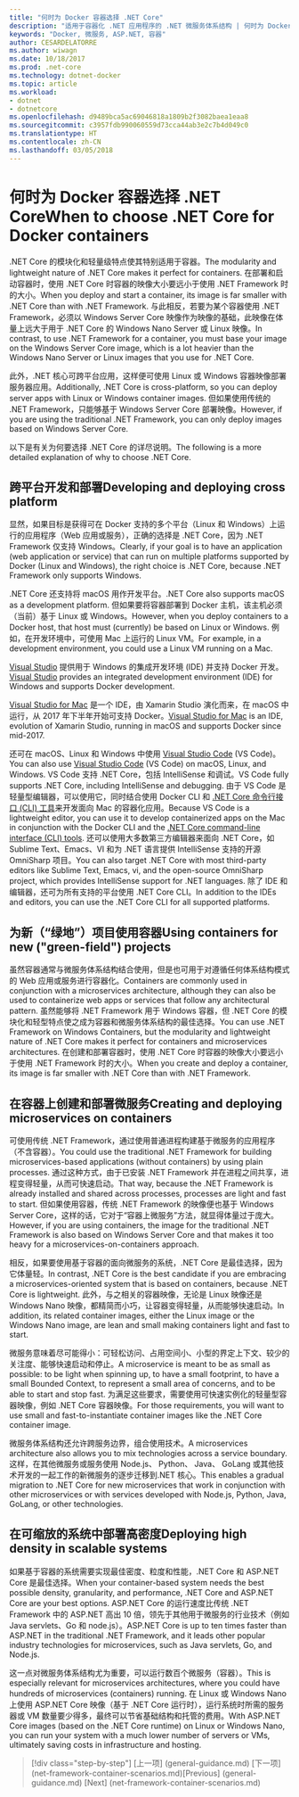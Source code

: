 ```yaml
---
title: "何时为 Docker 容器选择 .NET Core"
description: "适用于容器化 .NET 应用程序的 .NET 微服务体系结构 | 何时为 Docker 容器选择 .NET Core"
keywords: "Docker, 微服务, ASP.NET, 容器"
author: CESARDELATORRE
ms.author: wiwagn
ms.date: 10/18/2017
ms.prod: .net-core
ms.technology: dotnet-docker
ms.topic: article
ms.workload:
- dotnet
- dotnetcore
ms.openlocfilehash: d9489bca5ac69046818a1809b2f3082baea1eaa8
ms.sourcegitcommit: c3957fdb990060559d73cca44ab3e2c7b4d049c0
ms.translationtype: HT
ms.contentlocale: zh-CN
ms.lasthandoff: 03/05/2018
---
```

# <a name="when-to-choose-net-core-for-docker-containers"></a><span data-ttu-id="51c6d-104">何时为 Docker 容器选择 .NET Core</span><span class="sxs-lookup"><span data-stu-id="51c6d-104">When to choose .NET Core for Docker containers</span></span>

<span data-ttu-id="51c6d-105">.NET Core 的模块化和轻量级特点使其特别适用于容器。</span><span class="sxs-lookup"><span data-stu-id="51c6d-105">The modularity and lightweight nature of .NET Core makes it perfect for containers.</span></span> <span data-ttu-id="51c6d-106">在部署和启动容器时，使用 .NET Core 时容器的映像大小要远小于使用 .NET Framework 时的大小。</span><span class="sxs-lookup"><span data-stu-id="51c6d-106">When you deploy and start a container, its image is far smaller with .NET Core than with .NET Framework.</span></span> <span data-ttu-id="51c6d-107">与此相反，若要为某个容器使用 .NET Framework，必须以 Windows Server Core 映像作为映像的基础，此映像在体量上远大于用于 .NET Core 的 Windows Nano Server 或 Linux 映像。</span><span class="sxs-lookup"><span data-stu-id="51c6d-107">In contrast, to use .NET Framework for a container, you must base your image on the Windows Server Core image, which is a lot heavier than the Windows Nano Server or Linux images that you use for .NET Core.</span></span>

<span data-ttu-id="51c6d-108">此外，.NET 核心可跨平台应用，这样便可使用 Linux 或 Windows 容器映像部署服务器应用。</span><span class="sxs-lookup"><span data-stu-id="51c6d-108">Additionally, .NET Core is cross-platform, so you can deploy server apps with Linux or Windows container images.</span></span> <span data-ttu-id="51c6d-109">但如果使用传统的 .NET Framework，只能够基于 Windows Server Core 部署映像。</span><span class="sxs-lookup"><span data-stu-id="51c6d-109">However, if you are using the traditional .NET Framework, you can only deploy images based on Windows Server Core.</span></span>

<span data-ttu-id="51c6d-110">以下是有关为何要选择 .NET Core 的详尽说明。</span><span class="sxs-lookup"><span data-stu-id="51c6d-110">The following is a more detailed explanation of why to choose .NET Core.</span></span>

## <a name="developing-and-deploying-cross-platform"></a><span data-ttu-id="51c6d-111">跨平台开发和部署</span><span class="sxs-lookup"><span data-stu-id="51c6d-111">Developing and deploying cross platform</span></span>

<span data-ttu-id="51c6d-112">显然，如果目标是获得可在 Docker 支持的多个平台（Linux 和 Windows）上运行的应用程序（Web 应用或服务），正确的选择是 .NET Core，因为 .NET Framework 仅支持 Windows。</span><span class="sxs-lookup"><span data-stu-id="51c6d-112">Clearly, if your goal is to have an application (web application or service) that can run on multiple platforms supported by Docker (Linux and Windows), the right choice is .NET Core, because .NET Framework only supports Windows.</span></span>

<span data-ttu-id="51c6d-113">.NET Core 还支持将 macOS 用作开发平台。</span><span class="sxs-lookup"><span data-stu-id="51c6d-113">.NET Core also supports macOS as a development platform.</span></span> <span data-ttu-id="51c6d-114">但如果要将容器部署到 Docker 主机，该主机必须（当前）基于 Linux 或 Windows。</span><span class="sxs-lookup"><span data-stu-id="51c6d-114">However, when you deploy containers to a Docker host, that host must (currently) be based on Linux or Windows.</span></span> <span data-ttu-id="51c6d-115">例如，在开发环境中，可使用 Mac 上运行的 Linux VM。</span><span class="sxs-lookup"><span data-stu-id="51c6d-115">For example, in a development environment, you could use a Linux VM running on a Mac.</span></span>

<span data-ttu-id="51c6d-116">[Visual Studio](https://www.visualstudio.com/) 提供用于 Windows 的集成开发环境 (IDE) 并支持 Docker 开发。</span><span class="sxs-lookup"><span data-stu-id="51c6d-116">[Visual Studio](https://www.visualstudio.com/) provides an integrated development environment (IDE) for Windows and supports Docker development.</span></span> 

<span data-ttu-id="51c6d-117">[Visual Studio for Mac](https://www.visualstudio.com/vs/visual-studio-mac/) 是一个 IDE，由 Xamarin Studio 演化而来，在 macOS 中运行，从 2017 年下半年开始可支持 Docker。</span><span class="sxs-lookup"><span data-stu-id="51c6d-117">[Visual Studio for Mac](https://www.visualstudio.com/vs/visual-studio-mac/) is an IDE, evolution of Xamarin Studio, running in macOS and supports Docker since mid-2017.</span></span>

<span data-ttu-id="51c6d-118">还可在 macOS、Linux 和 Windows 中使用 [Visual Studio Code](https://code.visualstudio.com/) (VS Code)。</span><span class="sxs-lookup"><span data-stu-id="51c6d-118">You can also use [Visual Studio Code](https://code.visualstudio.com/) (VS Code) on macOS, Linux, and Windows.</span></span> <span data-ttu-id="51c6d-119">VS Code 支持 .NET Core，包括 IntelliSense 和调试。</span><span class="sxs-lookup"><span data-stu-id="51c6d-119">VS Code fully supports .NET Core, including IntelliSense and debugging.</span></span> <span data-ttu-id="51c6d-120">由于 VS Code 是轻量型编辑器，可以使用它，同时结合使用 Docker CLI 和 [.NET Core 命令行接口 (CLI) 工具](../../../core/tools/index.md)来开发面向 Mac 的容器化应用。</span><span class="sxs-lookup"><span data-stu-id="51c6d-120">Because VS Code is a lightweight editor, you can use it to develop containerized apps on the Mac in conjunction with the Docker CLI and the [.NET Core command-line interface (CLI) tools](../../../core/tools/index.md).</span></span> <span data-ttu-id="51c6d-121">还可以使用大多数第三方编辑器来面向 .NET Core，如 Sublime Text、Emacs、VI 和为 .NET 语言提供 IntelliSense 支持的开源 OmniSharp 项目。</span><span class="sxs-lookup"><span data-stu-id="51c6d-121">You can also target .NET Core with most third-party editors like Sublime Text, Emacs, vi, and the open-source OmniSharp project, which provides IntelliSense support for .NET languages.</span></span> <span data-ttu-id="51c6d-122">除了 IDE 和编辑器，还可为所有支持的平台使用 .NET Core CLI。</span><span class="sxs-lookup"><span data-stu-id="51c6d-122">In addition to the IDEs and editors, you can use the .NET Core CLI for all supported platforms.</span></span>

## <a name="using-containers-for-new-green-field-projects"></a><span data-ttu-id="51c6d-123">为新（“绿地”）项目使用容器</span><span class="sxs-lookup"><span data-stu-id="51c6d-123">Using containers for new ("green-field") projects</span></span>

<span data-ttu-id="51c6d-124">虽然容器通常与微服务体系结构结合使用，但是也可用于对遵循任何体系结构模式的 Web 应用或服务进行容器化。</span><span class="sxs-lookup"><span data-stu-id="51c6d-124">Containers are commonly used in conjunction with a microservices architecture, although they can also be used to containerize web apps or services that follow any architectural pattern.</span></span> <span data-ttu-id="51c6d-125">虽然能够将 .NET Framework 用于 Windows 容器，但 .NET Core 的模块化和轻型特点使之成为容器和微服务体系结构的最佳选择。</span><span class="sxs-lookup"><span data-stu-id="51c6d-125">You can use .NET Framework on Windows Containers, but the modularity and lightweight nature of .NET Core makes it perfect for containers and microservices architectures.</span></span> <span data-ttu-id="51c6d-126">在创建和部署容器时，使用 .NET Core 时容器的映像大小要远小于使用 .NET Framework 时的大小。</span><span class="sxs-lookup"><span data-stu-id="51c6d-126">When you create and deploy a container, its image is far smaller with .NET Core than with .NET Framework.</span></span>

## <a name="creating-and-deploying-microservices-on-containers"></a><span data-ttu-id="51c6d-127">在容器上创建和部署微服务</span><span class="sxs-lookup"><span data-stu-id="51c6d-127">Creating and deploying microservices on containers</span></span>

<span data-ttu-id="51c6d-128">可使用传统 .NET Framework，通过使用普通进程构建基于微服务的应用程序（不含容器）。</span><span class="sxs-lookup"><span data-stu-id="51c6d-128">You could use the traditional .NET Framework for building microservices-based applications (without containers) by using plain processes.</span></span> <span data-ttu-id="51c6d-129">通过这种方式，由于已安装 .NET Framework 并在进程之间共享，进程变得轻量，从而可快速启动。</span><span class="sxs-lookup"><span data-stu-id="51c6d-129">That way, because the .NET Framework is already installed and shared across processes, processes are light and fast to start.</span></span> <span data-ttu-id="51c6d-130">但如果使用容器，传统 .NET Framework 的映像便也基于 Windows Server Core，这样的话，它对于“容器上微服务”方法，就显得体量过于庞大。</span><span class="sxs-lookup"><span data-stu-id="51c6d-130">However, if you are using containers, the image for the traditional .NET Framework is also based on Windows Server Core and that makes it too heavy for a microservices-on-containers approach.</span></span>

<span data-ttu-id="51c6d-131">相反，如果要使用基于容器的面向微服务的系统，.NET Core 是最佳选择，因为它体量轻。</span><span class="sxs-lookup"><span data-stu-id="51c6d-131">In contrast, .NET Core is the best candidate if you are embracing a microservices-oriented system that is based on containers, because .NET Core is lightweight.</span></span> <span data-ttu-id="51c6d-132">此外，与之相关的容器映像，无论是 Linux 映像还是 Windows Nano 映像，都精简而小巧，让容器变得轻量，从而能够快速启动。</span><span class="sxs-lookup"><span data-stu-id="51c6d-132">In addition, its related container images, either the Linux image or the Windows Nano image, are lean and small making containers light and fast to start.</span></span>

<span data-ttu-id="51c6d-133">微服务意味着尽可能得小：可轻松访问、占用空间小、小型的界定上下文、较少的关注度、能够快速启动和停止。</span><span class="sxs-lookup"><span data-stu-id="51c6d-133">A microservice is meant to be as small as possible: to be light when spinning up, to have a small footprint, to have a small Bounded Context, to represent a small area of concerns, and to be able to start and stop fast.</span></span> <span data-ttu-id="51c6d-134">为满足这些要求，需要使用可快速实例化的轻量型容器映像，例如 .NET Core 容器映像。</span><span class="sxs-lookup"><span data-stu-id="51c6d-134">For those requirements, you will want to use small and fast-to-instantiate container images like the .NET Core container image.</span></span>

<span data-ttu-id="51c6d-135">微服务体系结构还允许跨服务边界，组合使用技术。</span><span class="sxs-lookup"><span data-stu-id="51c6d-135">A microservices architecture also allows you to mix technologies across a service boundary.</span></span> <span data-ttu-id="51c6d-136">这样，在其他微服务或服务使用 Node.js、 Python、 Java、 GoLang 或其他技术开发的一起工作的新微服务的逐步迁移到.NET 核心。</span><span class="sxs-lookup"><span data-stu-id="51c6d-136">This enables a gradual migration to .NET Core for new microservices that work in conjunction with other microservices or with services developed with Node.js, Python, Java, GoLang, or other technologies.</span></span>

## <a name="deploying-high-density-in-scalable-systems"></a><span data-ttu-id="51c6d-137">在可缩放的系统中部署高密度</span><span class="sxs-lookup"><span data-stu-id="51c6d-137">Deploying high density in scalable systems</span></span>

<span data-ttu-id="51c6d-138">如果基于容器的系统需要实现最佳密度、粒度和性能，.NET Core 和 ASP.NET Core 是最佳选择。</span><span class="sxs-lookup"><span data-stu-id="51c6d-138">When your container-based system needs the best possible density, granularity, and performance, .NET Core and ASP.NET Core are your best options.</span></span> <span data-ttu-id="51c6d-139">ASP.NET Core 的运行速度比传统 .NET Framework 中的 ASP.NET 高出 10 倍，领先于其他用于微服务的行业技术（例如 Java servlets、Go 和 node.js）。</span><span class="sxs-lookup"><span data-stu-id="51c6d-139">ASP.NET Core is up to ten times faster than ASP.NET in the traditional .NET Framework, and it leads other popular industry technologies for microservices, such as Java servlets, Go, and Node.js.</span></span>

<span data-ttu-id="51c6d-140">这一点对微服务体系结构尤为重要，可以运行数百个微服务（容器）。</span><span class="sxs-lookup"><span data-stu-id="51c6d-140">This is especially relevant for microservices architectures, where you could have hundreds of microservices (containers) running.</span></span> <span data-ttu-id="51c6d-141">在 Linux 或 Windows Nano 上使用 ASP.NET Core 映像（基于 .NET Core 运行时），运行系统时所需的服务器或 VM 数量要少得多，最终可以节省基础结构和托管的费用。</span><span class="sxs-lookup"><span data-stu-id="51c6d-141">With ASP.NET Core images (based on the .NET Core runtime) on Linux or Windows Nano, you can run your system with a much lower number of servers or VMs, ultimately saving costs in infrastructure and hosting.</span></span>


>[!div class="step-by-step"]
<span data-ttu-id="51c6d-142">[上一项] (general-guidance.md) [下一项] (net-framework-container-scenarios.md)</span><span class="sxs-lookup"><span data-stu-id="51c6d-142">[Previous] (general-guidance.md) [Next] (net-framework-container-scenarios.md)</span></span>
